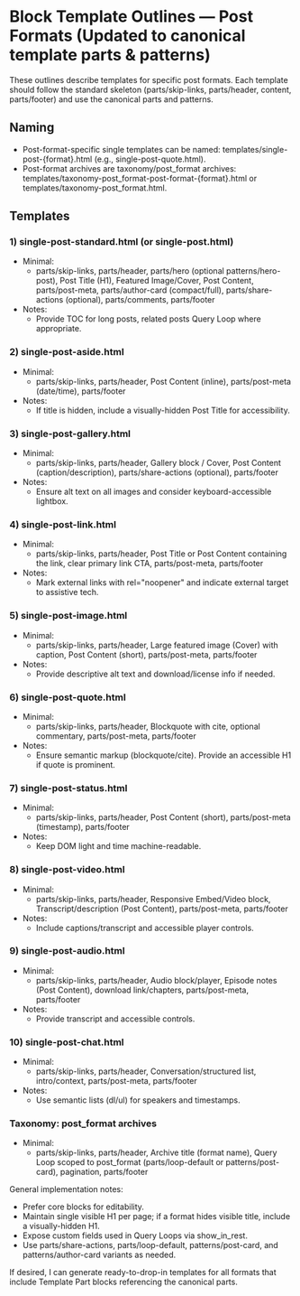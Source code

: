 # Block Template Outlines — Post Formats (Updated to canonical template parts & patterns)

These outlines describe templates for specific post formats. Each template should follow the standard skeleton (parts/skip-links, parts/header, content, parts/footer) and use the canonical parts and patterns.

## Naming
- Post-format-specific single templates can be named: templates/single-post-{format}.html (e.g., single-post-quote.html).
- Post-format archives are taxonomy/post_format archives: templates/taxonomy-post_format-post-format-{format}.html or templates/taxonomy-post_format.html.

## Templates

### 1) single-post-standard.html (or single-post.html)
- Minimal:
  - parts/skip-links, parts/header, parts/hero (optional patterns/hero-post), Post Title (H1), Featured Image/Cover, Post Content, parts/post-meta, parts/author-card (compact/full), parts/share-actions (optional), parts/comments, parts/footer
- Notes:
  - Provide TOC for long posts, related posts Query Loop where appropriate.

### 2) single-post-aside.html
- Minimal:
  - parts/skip-links, parts/header, Post Content (inline), parts/post-meta (date/time), parts/footer
- Notes:
  - If title is hidden, include a visually-hidden Post Title for accessibility.

### 3) single-post-gallery.html
- Minimal:
  - parts/skip-links, parts/header, Gallery block / Cover, Post Content (caption/description), parts/share-actions (optional), parts/footer
- Notes:
  - Ensure alt text on all images and consider keyboard-accessible lightbox.

### 4) single-post-link.html
- Minimal:
  - parts/skip-links, parts/header, Post Title or Post Content containing the link, clear primary link CTA, parts/post-meta, parts/footer
- Notes:
  - Mark external links with rel="noopener" and indicate external target to assistive tech.

### 5) single-post-image.html
- Minimal:
  - parts/skip-links, parts/header, Large featured image (Cover) with caption, Post Content (short), parts/post-meta, parts/footer
- Notes:
  - Provide descriptive alt text and download/license info if needed.

### 6) single-post-quote.html
- Minimal:
  - parts/skip-links, parts/header, Blockquote with cite, optional commentary, parts/post-meta, parts/footer
- Notes:
  - Ensure semantic markup (blockquote/cite). Provide an accessible H1 if quote is prominent.

### 7) single-post-status.html
- Minimal:
  - parts/skip-links, parts/header, Post Content (short), parts/post-meta (timestamp), parts/footer
- Notes:
  - Keep DOM light and time machine-readable.

### 8) single-post-video.html
- Minimal:
  - parts/skip-links, parts/header, Responsive Embed/Video block, Transcript/description (Post Content), parts/post-meta, parts/footer
- Notes:
  - Include captions/transcript and accessible player controls.

### 9) single-post-audio.html
- Minimal:
  - parts/skip-links, parts/header, Audio block/player, Episode notes (Post Content), download link/chapters, parts/post-meta, parts/footer
- Notes:
  - Provide transcript and accessible controls.

### 10) single-post-chat.html
- Minimal:
  - parts/skip-links, parts/header, Conversation/structured list, intro/context, parts/post-meta, parts/footer
- Notes:
  - Use semantic lists (dl/ul) for speakers and timestamps.

### Taxonomy: post_format archives
- Minimal:
  - parts/skip-links, parts/header, Archive title (format name), Query Loop scoped to post_format (parts/loop-default or patterns/post-card), pagination, parts/footer

General implementation notes:
- Prefer core blocks for editability.
- Maintain single visible H1 per page; if a format hides visible title, include a visually-hidden H1.
- Expose custom fields used in Query Loops via show_in_rest.
- Use parts/share-actions, parts/loop-default, patterns/post-card, and patterns/author-card variants as needed.

If desired, I can generate ready-to-drop-in templates for all formats that include Template Part blocks referencing the canonical parts.